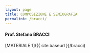 ```yaml
---
layout: page
title: COMPOSIZIONE E SEMIOGRAFIA
permalink: /bracci/
---
```


#### Prof. Stefano BRACCI

[MATERIALE 1]({{ site.baseurl }}/bracci)
